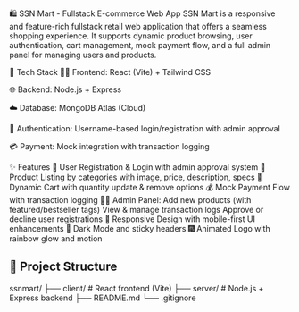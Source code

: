 🛍️ SSN Mart - Fullstack E-commerce Web App
SSN Mart is a responsive and feature-rich fullstack retail web application that offers a seamless shopping experience. It supports dynamic product browsing, user authentication, cart management, mock payment flow, and a full admin panel for managing users and products.


🚀 Tech Stack
🧑‍💻 Frontend: React (Vite) + Tailwind CSS

🌐 Backend: Node.js + Express

☁️ Database: MongoDB Atlas (Cloud)

🔐 Authentication: Username-based login/registration with admin approval

💳 Payment: Mock integration with transaction logging

✨ Features
🧾 User Registration & Login with admin approval system
🛒 Product Listing by categories with image, price, description, specs
🧃 Dynamic Cart with quantity update & remove options
💰 Mock Payment Flow with transaction logging
🧑‍💼 Admin Panel:
Add new products (with featured/bestseller tags)
View & manage transaction logs
Approve or decline user registrations
🎨 Responsive Design with mobile-first UI enhancements
🌙 Dark Mode and sticky headers
🎆 Animated Logo with rainbow glow and motion


## 📁 Project Structure

ssnmart/
├── client/ # React frontend (Vite)
├── server/ # Node.js + Express backend
├── README.md
└── .gitignore
